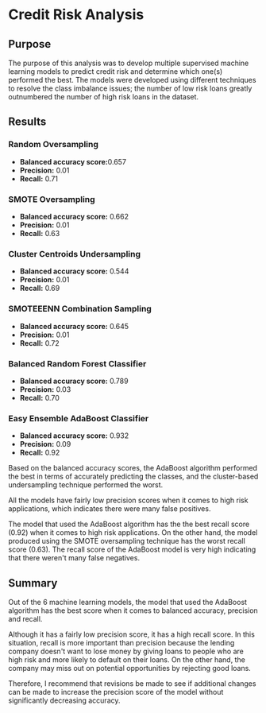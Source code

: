 # Credit Risk Analysis

## Purpose
The purpose of this analysis was to develop multiple supervised machine learning models to predict credit risk and determine which one(s) performed the best. The models were developed using different techniques to resolve the class imbalance issues; the number of low risk loans greatly outnumbered the number of high risk loans in the dataset. 

## Results

### Random Oversampling
* <b>Balanced accuracy score:</b>0.657
* <b>Precision:</b> 0.01 
* <b>Recall:</b> 0.71 

### SMOTE Oversampling
* <b>Balanced accuracy score:</b> 0.662
* <b>Precision:</b> 0.01 
* <b>Recall:</b> 0.63

### Cluster Centroids Undersampling 
* <b>Balanced accuracy score:</b> 0.544
* <b>Precision:</b> 0.01 
* <b>Recall:</b> 0.69

### SMOTEEENN Combination Sampling 
* <b>Balanced accuracy score:</b> 0.645
* <b>Precision:</b> 0.01 
* <b>Recall:</b> 0.72 

### Balanced Random Forest Classifier 
* <b>Balanced accuracy score:</b> 0.789
* <b>Precision:</b> 0.03 
* <b>Recall:</b> 0.70 

### Easy Ensemble AdaBoost Classifier 
* <b>Balanced accuracy score:</b> 0.932
* <b>Precision:</b> 0.09 
* <b>Recall:</b> 0.92 

Based on the balanced accuracy scores, the AdaBoost algorithm performed the best in terms of accurately predicting the classes, and the cluster-based undersampling technique performed the worst. 

All the models have fairly low precision scores when it comes to high risk applications, which indicates there were many false positives.  

The model that used the AdaBoost algorithm has the the best recall score (0.92) when it comes to high risk applications. On the other hand, the model produced using the SMOTE oversampling technique has the worst recall score (0.63). The recall score of the AdaBoost model is very high indicating that there weren't many false negatives. 

## Summary 
Out of the 6 machine learning models, the model that used the AdaBoost algorithm has the best score when it comes to balanced accuracy, precision and recall. 

Although it has a fairly low precision score, it has a high recall score. In this situation, recall is more important than precision because the lending company doesn't want to lose money by giving loans to people who are high risk and more likely to default on their loans. On the other hand, the company may miss out on potential opportunities by rejecting good loans. 

Therefore, I recommend that revisions be made to see if additional changes can be made to increase the precision score of the model without significantly decreasing accuracy. 